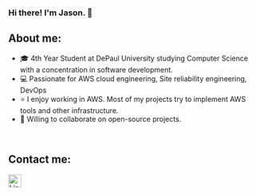 ### Hi there! I'm Jason. 👋

## About me:
- 🎓 4th Year Student at DePaul University studying Computer Science with a concentration in software development.
- 💻 Passionate for AWS cloud engineering, Site reliability engineering, DevOps
- ⭐ I enjoy working in AWS. Most of my projects try to implement AWS tools and other infrastructure.
- 🤝 Willing to collaborate on open-source projects.

<br>



## Contact me:
[<img align="left" alt="LinkedIn" width="26px" src="https://play-lh.googleusercontent.com/kMofEFLjobZy_bCuaiDogzBcUT-dz3BBbOrIEjJ-hqOabjK8ieuevGe6wlTD15QzOqw=w240-h480-rw" />][linkedin]

[linkedin]: https://www.linkedin.com/in/jguzman26/

<!---
Jason-Guzman/Jason-Guzman is a ✨ special ✨ repository because its `README.md` (this file) appears on your GitHub profile.
You can click the Preview link to take a look at your changes.
--->
